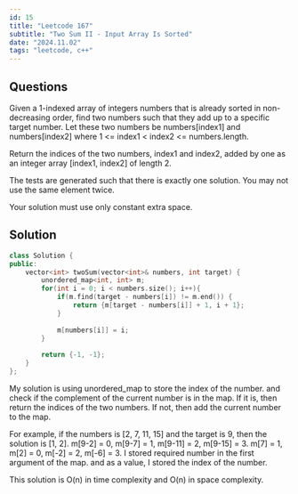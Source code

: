 ```yaml
---
id: 15
title: "Leetcode 167"
subtitle: "Two Sum II - Input Array Is Sorted"
date: "2024.11.02"
tags: "leetcode, c++"
---
```


## Questions
Given a 1-indexed array of integers numbers that is already sorted in non-decreasing order, find two numbers such that they add up to a specific target number. Let these two numbers be numbers[index1] and numbers[index2] where 1 <= index1 < index2 <= numbers.length.

Return the indices of the two numbers, index1 and index2, added by one as an integer array [index1, index2] of length 2.

The tests are generated such that there is exactly one solution. You may not use the same element twice.

Your solution must use only constant extra space.

## Solution

```cpp
class Solution {
public:
    vector<int> twoSum(vector<int>& numbers, int target) {
        unordered_map<int, int> m;
        for(int i = 0; i < numbers.size(); i++){
            if(m.find(target - numbers[i]) != m.end()) {
                return {m[target - numbers[i]] + 1, i + 1};
            }
            
            m[numbers[i]] = i;
        }
        
        return {-1, -1};
    }
};
```

My solution is using unordered_map to store the index of the number.
and check if the complement of the current number is in the map.
If it is, then return the indices of the two numbers.
If not, then add the current number to the map.

For example, if the numbers is [2, 7, 11, 15] and the target is 9, then the solution is [1, 2].
m[9-2] = 0, m[9-7] = 1, m[9-11] = 2, m[9-15] = 3.
m[7] = 1, m[2] = 0, m[-2] = 2, m[-6] = 3.
I stored required number in the first argument of the map.
and as a value, I stored the index of the number.

This solution is O(n) in time complexity and O(n) in space complexity.
